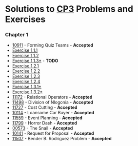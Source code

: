# Solutions to [CP3](https://cpbook.net/) Problems and Exercises

### Chapter 1
- [10911](https://github.com/kantuni/UVa/tree/master/10911) - Forming Quiz Teams - **Accepted**
- [Exercise 1.1.1](https://github.com/kantuni/CP3/tree/master/Chapter%201/Exercise%201.1.1)
- [Exercise 1.1.2](https://github.com/kantuni/CP3/blob/master/Chapter%201/Exercise%201.1.2)
- [Exercise 1.1.3*](https://github.com/kantuni/CP3/blob/master/Chapter%201/Exercise%201.1.3) - **TODO**
- [Exercise 1.2.1](https://github.com/kantuni/CP3/blob/master/Chapter%201/Exercise%201.2.1)
- [Exercise 1.2.2](https://github.com/kantuni/CP3/blob/master/Chapter%201/Exercise%201.2.2)
- [Exercise 1.2.3](https://github.com/kantuni/CP3/blob/master/Chapter%201/Exercise%201.2.3)
- [Exercise 1.2.4](https://github.com/kantuni/CP3/blob/master/Chapter%201/Exercise%201.2.4)
- [Exercise 1.3.1*](https://github.com/kantuni/CP3/tree/master/Chapter%201/Exercise%201.3.1)
- [Exercise 1.3.2*](https://github.com/kantuni/CP3/tree/master/Chapter%201/Exercise%201.3.2)
- [11172](https://github.com/kantuni/UVa/tree/master/11172) - Relational Operators - **Accepted**
- [11498](https://github.com/kantuni/UVa/tree/master/11498) - Division of Nlogonia - **Accepted**
- [11727](https://github.com/kantuni/UVa/tree/master/11727) - Cost Cutting - **Accepted**
- [10114](https://github.com/kantuni/UVa/tree/master/10114) - Loansome Car Buyer - **Accepted**
- [11559](https://github.com/kantuni/UVa/tree/master/11559) - Event Planning - **Accepted**
- [11799](https://github.com/kantuni/UVa/tree/master/11799) - Horror Dash - **Accepted**
- [00573](https://github.com/kantuni/UVa/tree/master/11799) - The Snail - **Accepted**
- [10141](https://github.com/kantuni/UVa/tree/master/10141) - Request for Proposal - **Accepted**
- [11507](https://github.com/kantuni/UVa/tree/master/11507) - Bender B. Rodriguez Problem - **Accepted**
